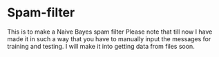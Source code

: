 # Spam-filter
This is to make a Naive Bayes spam filter
Please note that till now I have made it in such a way that you have to manually input the messages for training and testing. I will make it into getting data from files soon.
